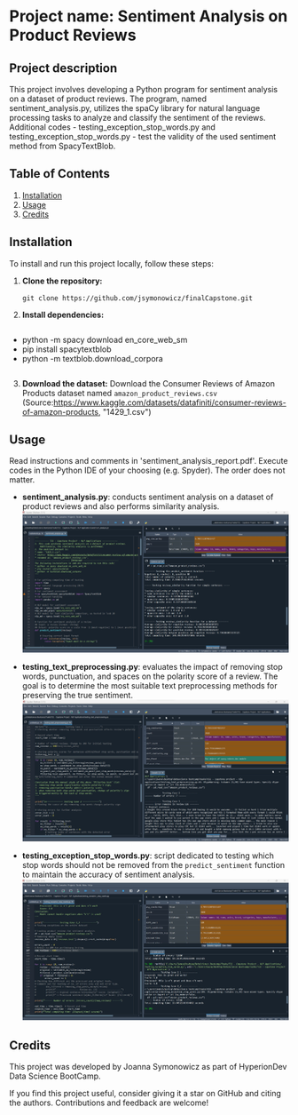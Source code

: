 # Project name: Sentiment Analysis on Product Reviews

## Project description

This project involves developing a Python program for sentiment analysis on a dataset of product reviews. The program, named sentiment_analysis.py, utilizes the spaCy library for natural language processing tasks to analyze and classify the sentiment of the reviews.
Additional codes - testing_exception_stop_words.py and testing_exception_stop_words.py - test the validity of the used sentiment method from SpacyTextBlob.

## Table of Contents
1. [Installation](#installation)
2. [Usage](#usage)
3. [Credits](#credits)

## Installation

To install and run this project locally, follow these steps:

1. **Clone the repository:**
   ```
   git clone https://github.com/jsymonowicz/finalCapstone.git
   ```

2. **Install dependencies:**
   ```
* python -m spacy download en_core_web_sm
* pip install spacytextblob
* python -m textblob.download_corpora
   ```

3. **Download the dataset:**
   Download the Consumer Reviews of Amazon Products dataset named `amazon_product_reviews.csv` (Source:https://www.kaggle.com/datasets/datafiniti/consumer-reviews-of-amazon-products, "1429_1.csv")

## Usage

Read instructions and comments in 'sentiment_analysis_report.pdf'.
Execute codes in the Python IDE of your choosing (e.g. Spyder). The order does not matter.

- **sentiment_analysis.py**: conducts sentiment analysis on a dataset of product reviews and also performs similarity analysis.
![Screenshot 1](sentiment_analysis_screenshot.jpg)
  
- **testing_text_preprocessing.py**: evaluates the impact of removing stop words, punctuation, and spaces on the polarity score of a review. The goal is to determine the most suitable text preprocessing methods for preserving the true sentiment.
![Screenshot 2](testing_text_preprocessing_screenshot.jpg)

- **testing_exception_stop_words.py**: script dedicated to testing which stop words should not be removed from the `predict_sentiment` function to maintain the accuracy of sentiment analysis.
![Screenshot 3](testing_exception_stop_words_screenshot.jpg)
## Credits

This project was developed by Joanna Symonowicz as part of HyperionDev Data Science BootCamp.

If you find this project useful, consider giving it a star on GitHub and citing the authors. Contributions and feedback are welcome!
